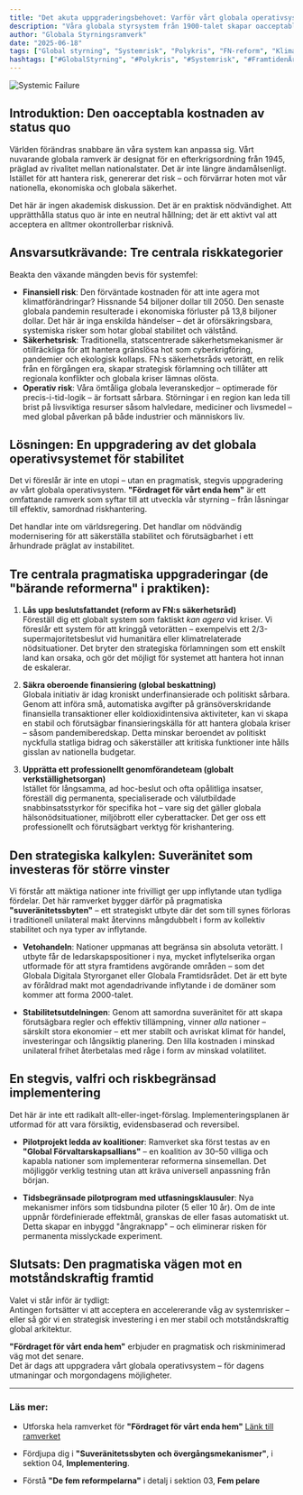 ```yaml
---
title: "Det akuta uppgraderingsbehovet: Varför vårt globala operativsystem är en risk (och hur vi åtgärdar det)"
description: "Våra globala styrsystem från 1900-talet skapar oacceptabla systemrisker. Upptäck hur 'Fördraget för vårt enda hem' erbjuder en pragmatisk, stegvis uppgradering för en mer motståndskraftig och stabil framtid."
author: "Globala Styrningsramverk"
date: "2025-06-18"
tags: ["Global styrning", "Systemrisk", "Polykris", "FN-reform", "Klimatåtgärder", "Pandemiberedskap", "Ekonomisk stabilitet"]
hashtags: ["#GlobalStyrning", "#Polykris", "#Systemrisk", "#FramtidenÄrNu", "#FördragFörVårtEndaHem", "#KlimatÅtgärder", "#FNReform"]
---
```


![Systemic Failure](/images/blog/header-post-1.png)

## Introduktion: Den oacceptabla kostnaden av status quo

Världen förändras snabbare än våra system kan anpassa sig. Vårt nuvarande globala ramverk är designat för en efterkrigsordning från 1945, präglad av rivalitet mellan nationalstater. Det är inte längre ändamålsenligt. Istället för att hantera risk, genererar det risk – och förvärrar hoten mot vår nationella, ekonomiska och globala säkerhet.

Det här är ingen akademisk diskussion. Det är en praktisk nödvändighet. Att upprätthålla status quo är inte en neutral hållning; det är ett aktivt val att acceptera en alltmer okontrollerbar risknivå.

## Ansvarsutkrävande: Tre centrala riskkategorier

Beakta den växande mängden bevis för systemfel:

* **Finansiell risk**: Den förväntade kostnaden för att inte agera mot klimatförändringar? Hissnande 54 biljoner dollar till 2050. Den senaste globala pandemin resulterade i ekonomiska förluster på 13,8 biljoner dollar. Det här är inga enskilda händelser – det är oförsäkringsbara, systemiska risker som hotar global stabilitet och välstånd.
* **Säkerhetsrisk**: Traditionella, statscentrerade säkerhetsmekanismer är otillräckliga för att hantera gränslösa hot som cyberkrigföring, pandemier och ekologisk kollaps. FN:s säkerhetsråds vetorätt, en relik från en förgången era, skapar strategisk förlamning och tillåter att regionala konflikter och globala kriser lämnas olösta.
* **Operativ risk**: Våra ömtåliga globala leveranskedjor – optimerade för precis-i-tid-logik – är fortsatt sårbara. Störningar i en region kan leda till brist på livsviktiga resurser såsom halvledare, mediciner och livsmedel – med global påverkan på både industrier och människors liv.

## Lösningen: En uppgradering av det globala operativsystemet för stabilitet

Det vi föreslår är inte en utopi – utan en pragmatisk, stegvis uppgradering av vårt globala operativsystem. **"Fördraget för vårt enda hem"** är ett omfattande ramverk som syftar till att utveckla vår styrning – från låsningar till effektiv, samordnad riskhantering.

Det handlar inte om världsregering. Det handlar om nödvändig modernisering för att säkerställa stabilitet och förutsägbarhet i ett århundrade präglat av instabilitet.

## Tre centrala pragmatiska uppgraderingar (de "bärande reformerna" i praktiken):

1. **Lås upp beslutsfattandet (reform av FN:s säkerhetsråd)**  
   Föreställ dig ett globalt system som faktiskt *kan agera* vid kriser. Vi föreslår ett system för att kringgå vetorätten – exempelvis ett 2/3-supermajoritetsbeslut vid humanitära eller klimatrelaterade nödsituationer. Det bryter den strategiska förlamningen som ett enskilt land kan orsaka, och gör det möjligt för systemet att hantera hot innan de eskalerar.

2. **Säkra oberoende finansiering (global beskattning)**  
   Globala initiativ är idag kroniskt underfinansierade och politiskt sårbara. Genom att införa små, automatiska avgifter på gränsöverskridande finansiella transaktioner eller koldioxidintensiva aktiviteter, kan vi skapa en stabil och förutsägbar finansieringskälla för att hantera globala kriser – såsom pandemiberedskap. Detta minskar beroendet av politiskt nyckfulla statliga bidrag och säkerställer att kritiska funktioner inte hålls gisslan av nationella budgetar.

3. **Upprätta ett professionellt genomförandeteam (globalt verkställighetsorgan)**  
   Istället för långsamma, ad hoc-beslut och ofta opålitliga insatser, föreställ dig permanenta, specialiserade och välutbildade snabbinsatsstyrkor för specifika hot – vare sig det gäller globala hälsonödsituationer, miljöbrott eller cyberattacker. Det ger oss ett professionellt och förutsägbart verktyg för krishantering.

## Den strategiska kalkylen: Suveränitet som investeras för större vinster

Vi förstår att mäktiga nationer inte frivilligt ger upp inflytande utan tydliga fördelar. Det här ramverket bygger därför på pragmatiska **"suveränitetssbyten"** – ett strategiskt utbyte där det som till synes förloras i traditionell unilateral makt återvinns mångdubbelt i form av kollektiv stabilitet och nya typer av inflytande.

* **Vetohandeln**: Nationer uppmanas att begränsa sin absoluta vetorätt. I utbyte får de ledarskapspositioner i nya, mycket inflytelserika organ utformade för att styra framtidens avgörande områden – som det Globala Digitala Styrorganet eller Globala Framtidsrådet. Det är ett byte av föråldrad makt mot agendadrivande inflytande i de domäner som kommer att forma 2000-talet.

* **Stabilitetsutdelningen**: Genom att samordna suveränitet för att skapa förutsägbara regler och effektiv tillämpning, vinner *alla* nationer – särskilt stora ekonomier – ett mer stabilt och avriskat klimat för handel, investeringar och långsiktig planering. Den lilla kostnaden i minskad unilateral frihet återbetalas med råge i form av minskad volatilitet.

## En stegvis, valfri och riskbegränsad implementering

Det här är inte ett radikalt allt-eller-inget-förslag. Implementeringsplanen är utformad för att vara försiktig, evidensbaserad och reversibel.

* **Pilotprojekt ledda av koalitioner**: Ramverket ska först testas av en **"Global Förvaltarskapsallians"** – en koalition av 30–50 villiga och kapabla nationer som implementerar reformerna sinsemellan. Det möjliggör verklig testning utan att kräva universell anpassning från början.

* **Tidsbegränsade pilotprogram med utfasningsklausuler**: Nya mekanismer införs som tidsbundna piloter (5 eller 10 år). Om de inte uppnår fördefinierade effektmål, granskas de eller fasas automatiskt ut. Detta skapar en inbyggd "ångraknapp" – och eliminerar risken för permanenta misslyckade experiment.

## Slutsats: Den pragmatiska vägen mot en motståndskraftig framtid

Valet vi står inför är tydligt:  
Antingen fortsätter vi att acceptera en accelererande våg av systemrisker –  
eller så gör vi en strategisk investering i en mer stabil och motståndskraftig global arkitektur.

**"Fördraget för vårt enda hem"** erbjuder en pragmatisk och riskminimerad väg mot det senare.  
Det är dags att uppgradera vårt globala operativsystem – för dagens utmaningar och morgondagens möjligheter.

---

### Läs mer:

* Utforska hela ramverket för **"Fördraget för vårt enda hem"**
  [Länk till ramverket](/frameworks/docs/implementation/treaty-for-our-only-home)  

* Fördjupa dig i **"Suveränitetssbyten och övergångsmekanismer"**, i sektion 04, **Implementering**.
* Förstå **"De fem reformpelarna"** i detalj i sektion 03, **Fem pelare**

